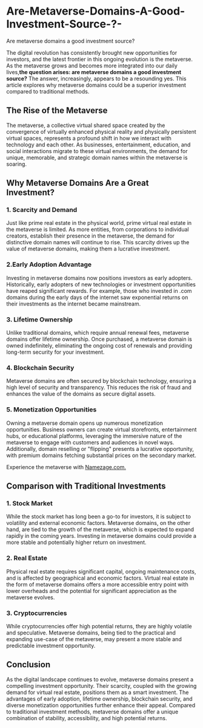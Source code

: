 # Are-Metaverse-Domains-A-Good-Investment-Source-?-

Are metaverse domains a good investment source?

The digital revolution has consistently brought new opportunities for investors, and the latest frontier in this ongoing evolution is the metaverse. As the metaverse grows and becomes more integrated into our daily lives,**the question arises: are metaverse domains a good investment source?** The answer, increasingly, appears to be a resounding yes. This article explores why metaverse domains could be a superior investment compared to traditional methods.

## The Rise of the Metaverse

The metaverse, a collective virtual shared space created by the convergence of virtually enhanced physical reality and physically persistent virtual spaces, represents a profound shift in how we interact with technology and each other. As businesses, entertainment, education, and social interactions migrate to these virtual environments, the demand for unique, memorable, and strategic domain names within the metaverse is soaring.

## Why Metaverse Domains Are a Great Investment?

### 1. Scarcity and Demand

Just like prime real estate in the physical world, prime virtual real estate in the metaverse is limited. As more entities, from corporations to individual creators, establish their presence in the metaverse, the demand for distinctive domain names will continue to rise. This scarcity drives up the value of metaverse domains, making them a lucrative investment.

###  2.Early Adoption Advantage

Investing in metaverse domains now positions investors as early adopters. Historically, early adopters of new technologies or investment opportunities have reaped significant rewards. For example, those who invested in .com domains during the early days of the internet saw exponential returns on their investments as the internet became mainstream.

### 3. Lifetime Ownership

Unlike traditional domains, which require annual renewal fees, metaverse domains offer lifetime ownership. Once purchased, a metaverse domain is owned indefinitely, eliminating the ongoing cost of renewals and providing long-term security for your investment.

###  4. Blockchain Security
Metaverse domains are often secured by blockchain technology, ensuring a high level of security and transparency. This reduces the risk of fraud and enhances the value of the domains as secure digital assets.

###  5. Monetization Opportunities

Owning a metaverse domain opens up numerous monetization opportunities. Business owners can create virtual storefronts, entertainment hubs, or educational platforms, leveraging the immersive nature of the metaverse to engage with customers and audiences in novel ways. Additionally, domain reselling or "flipping" presents a lucrative opportunity, with premium domains fetching substantial prices on the secondary market.

Experience the metaverse with <a href="https://namezage.com/affliate/4w4y2pkr9jsw8w">Namezage.com.</a> 

## Comparison with Traditional Investments

###  1. Stock Market

While the stock market has long been a go-to for investors, it is subject to volatility and external economic factors. Metaverse domains, on the other hand, are tied to the growth of the metaverse, which is expected to expand rapidly in the coming years. Investing in metaverse domains could provide a more stable and potentially higher return on investment.

###  2. Real Estate

Physical real estate requires significant capital, ongoing maintenance costs, and is affected by geographical and economic factors. Virtual real estate in the form of metaverse domains offers a more accessible entry point with lower overheads and the potential for significant appreciation as the metaverse evolves.

### 3. Cryptocurrencies

While cryptocurrencies offer high potential returns, they are highly volatile and speculative. Metaverse domains, being tied to the practical and expanding use-case of the metaverse, may present a more stable and predictable investment opportunity.

## Conclusion

As the digital landscape continues to evolve, metaverse domains present a compelling investment opportunity. Their scarcity, coupled with the growing demand for virtual real estate, positions them as a smart investment. The advantages of early adoption, lifetime ownership, blockchain security, and diverse monetization opportunities further enhance their appeal. Compared to traditional investment methods, metaverse domains offer a unique combination of stability, accessibility, and high potential returns. 


